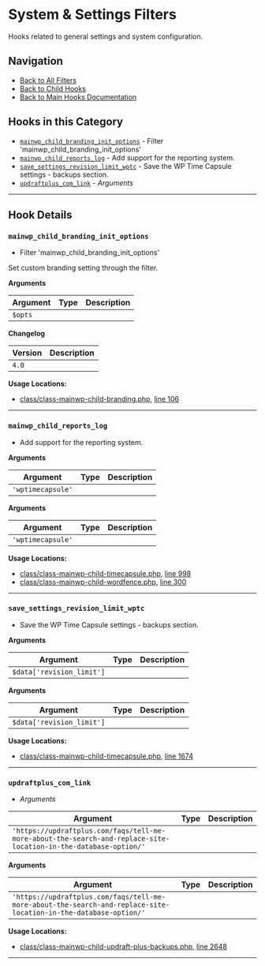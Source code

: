 # System & Settings Filters

Hooks related to general settings and system configuration.

## Navigation

- [Back to All Filters](../index.md)
- [Back to Child Hooks](../../index.md)
- [Back to Main Hooks Documentation](../../../index.md)

## Hooks in this Category

- [`mainwp_child_branding_init_options`](#mainwp-child-branding-init-options) - Filter 'mainwp_child_branding_init_options'
- [`mainwp_child_reports_log`](#mainwp-child-reports-log) - Add support for the reporting system.
- [`save_settings_revision_limit_wptc`](#save-settings-revision-limit-wptc) - Save the WP Time Capsule settings - backups section.
- [`updraftplus_com_link`](#updraftplus-com-link) - *Arguments*

---

## Hook Details

<a id='mainwp-child-branding-init-options'></a>
### `mainwp_child_branding_init_options`

* Filter 'mainwp_child_branding_init_options'

Set custom branding setting through the filter.

**Arguments**

Argument | Type | Description
-------- | ---- | -----------
`$opts` |  |

**Changelog**

Version | Description
------- | -----------
`4.0` |

**Usage Locations:**

- [class/class-mainwp-child-branding.php](https://github.com/mainwp/mainwp-child/blob/master/class/class-mainwp-child-branding.php), [line 106](https://github.com/mainwp/mainwp-child/blob/master/class/class-mainwp-child-branding.php#L106)

---

<a id='mainwp-child-reports-log'></a>
### `mainwp_child_reports_log`

* Add support for the reporting system.

**Arguments**

Argument | Type | Description
-------- | ---- | -----------
`'wptimecapsule'` |  |

**Arguments**

Argument | Type | Description
-------- | ---- | -----------
`'wptimecapsule'` |  |

**Usage Locations:**

- [class/class-mainwp-child-timecapsule.php](https://github.com/mainwp/mainwp-child/blob/master/class/class-mainwp-child-timecapsule.php), [line 998](https://github.com/mainwp/mainwp-child/blob/master/class/class-mainwp-child-timecapsule.php#L998)
- [class/class-mainwp-child-wordfence.php](https://github.com/mainwp/mainwp-child/blob/master/class/class-mainwp-child-wordfence.php), [line 300](https://github.com/mainwp/mainwp-child/blob/master/class/class-mainwp-child-wordfence.php#L300)

---

<a id='save-settings-revision-limit-wptc'></a>
### `save_settings_revision_limit_wptc`

* Save the WP Time Capsule settings - backups section.

**Arguments**

Argument | Type | Description
-------- | ---- | -----------
`$data['revision_limit']` |  |

**Arguments**

Argument | Type | Description
-------- | ---- | -----------
`$data['revision_limit']` |  |

**Usage Locations:**

- [class/class-mainwp-child-timecapsule.php](https://github.com/mainwp/mainwp-child/blob/master/class/class-mainwp-child-timecapsule.php), [line 1674](https://github.com/mainwp/mainwp-child/blob/master/class/class-mainwp-child-timecapsule.php#L1674)

---

<a id='updraftplus-com-link'></a>
### `updraftplus_com_link`

* *Arguments*

Argument | Type | Description
-------- | ---- | -----------
`'https://updraftplus.com/faqs/tell-me-more-about-the-search-and-replace-site-location-in-the-database-option/'` |  |

**Arguments**

Argument | Type | Description
-------- | ---- | -----------
`'https://updraftplus.com/faqs/tell-me-more-about-the-search-and-replace-site-location-in-the-database-option/'` |  |

**Usage Locations:**

- [class/class-mainwp-child-updraft-plus-backups.php](https://github.com/mainwp/mainwp-child/blob/master/class/class-mainwp-child-updraft-plus-backups.php), [line 2648](https://github.com/mainwp/mainwp-child/blob/master/class/class-mainwp-child-updraft-plus-backups.php#L2648)

---

